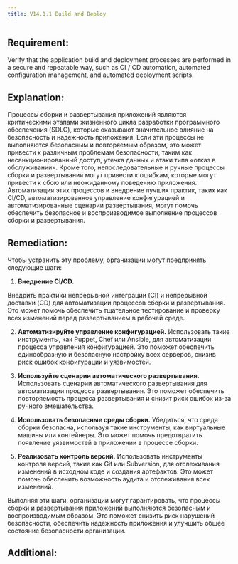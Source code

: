 ```yaml
---
title: V14.1.1 Build and Deploy
---
```







## Requirement:

Verify that the application build and deployment processes are performed in a secure and repeatable way, such as CI / CD automation, automated configuration management, and automated deployment scripts.

## Explanation:

Процессы сборки и развертывания приложений являются критическими этапами жизненного цикла разработки программного обеспечения (SDLC), которые оказывают значительное влияние на безопасность и надежность приложения. Если эти процессы не выполняются безопасным и повторяемым образом, это может привести к различным проблемам безопасности, таким как несанкционированный доступ, утечка данных и атаки типа «отказ в обслуживании». Кроме того, непоследовательные и ручные процессы сборки и развертывания могут привести к ошибкам, которые могут привести к сбою или неожиданному поведению приложения. Автоматизация этих процессов и внедрение лучших практик, таких как CI/CD, автоматизированное управление конфигурацией и автоматизированные сценарии развертывания, могут помочь обеспечить безопасное и воспроизводимое выполнение процессов сборки и развертывания.

## Remediation:

Чтобы устранить эту проблему, организации могут предпринять следующие шаги:

1. **Внедрение CI/CD.**

Внедрить практики непрерывной интеграции (CI) и непрерывной доставки (CD) для автоматизации процессов сборки и развертывания. Это может помочь обеспечить тщательное тестирование и проверку всех изменений перед развертыванием в рабочей среде.

2. **Автоматизируйте управление конфигурацией.**
Использовать такие инструменты, как Puppet, Chef или Ansible, для автоматизации процесса управления конфигурацией. Это поможет обеспечить единообразную и безопасную настройку всех серверов, снизив риск ошибок конфигурации и уязвимостей.

3. **Используйте сценарии автоматического развертывания.**
Использовать сценарии автоматического развертывания для автоматизации процесса развертывания. Это поможет обеспечить повторяемость процесса развертывания и снизит риск ошибок из-за ручного вмешательства.

4. **Использовать безопасные среды сборки.**
Убедиться, что среда сборки безопасна, используя такие инструменты, как виртуальные машины или контейнеры. Это может помочь предотвратить появление уязвимостей в приложении в процессе сборки.

5. **Реализовать контроль версий.**
Использовать инструменты контроля версий, такие как Git или Subversion, для отслеживания изменений в исходном коде и создания артефактов. Это может помочь обеспечить возможность аудита и отслеживания всех изменений. 

Выполняя эти шаги, организации могут гарантировать, что процессы сборки и развертывания приложений выполняются безопасным и воспроизводимым образом.
Это поможет снизить риск нарушений безопасности, обеспечить надежность приложения и улучшить общее состояние безопасности организации.

## Additional:




